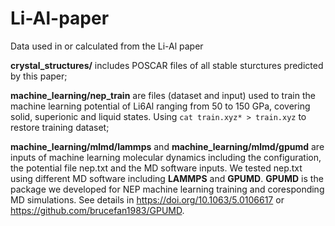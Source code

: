 # Li-Al-paper

Data used in or calculated from the Li-Al paper

__crystal_structures/__ includes POSCAR files of all stable sturctures predicted by this paper;

__machine_learning/nep_train__ are files (dataset and input) used to train the machine learning potential of Li6Al ranging from 50 to 150 GPa, covering solid, superionic and liquid states. Using `cat train.xyz* > train.xyz` to restore training dataset; 

__machine_learning/mlmd/lammps__ and __machine_learning/mlmd/gpumd__ are inputs of machine learning molecular dynamics including the configuration, the potential file nep.txt and the MD software inputs. We tested nep.txt using different MD software including __LAMMPS__ and __GPUMD__. __GPUMD__ is the package we developed for NEP machine learning training and coresponding MD simulations. See details in <https://doi.org/10.1063/5.0106617> or <https://github.com/brucefan1983/GPUMD>.

